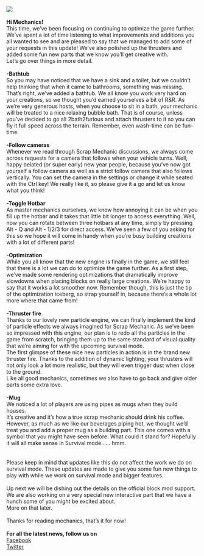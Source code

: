 ![](http://i.imgur.com/9Cnu9jG.png)<br/>
<br/>
**Hi Mechanics!**<br/>
This time, we’ve been focusing on continuing to optimize the game further. We’ve spent a lot of time listening to what improvements and additions you all wanted to see and are pleased to say that we managed to add some of your requests in this update! We’ve also polished up the thrusters and added some fun new parts that we know you’ll get creative with.<br/>
Let’s go over things in more detail.<br/>
<br/>
**-Bathtub**<br/>
So you may have noticed that we have a sink and a toilet, but we couldn’t help thinking that when it came to bathrooms, something was missing. That’s right, we’ve added a bathtub. We all know you work very hard on your creations, so we thought you’d earned yourselves a bit of R&R. As we’re very generous hosts, when you choose to sit in a bath, your mechanic will be treated to a nice relaxing bubble bath. That is of course, unless you’ve decided to go all 2bath2furious and attach thrusters to it so you can fly it full speed across the terrain. Remember, even wash-time can be fun-time. <br/>
<br/>
**-Follow cameras** <br/>
Whenever we read through Scrap Mechanic discussions, we always come across requests for a camera that follows when your vehicle turns. Well, happy belated (or super early) new year people, because you’ve now got yourself a follow camera as well as a strict follow camera that also follows vertically. You can set the camera in the settings or change it while seated with the Ctrl key! We really like it, so please give it a go and let us know what you think! <br/>
<br/>
**-Toggle Hotbar**<br/>
As master mechanics ourselves, we know how annoying it can be when you fill up the hotbar and it takes that little bit longer to access everything. Well, now you can rotate between three hotbars at any time, simply by pressing Alt - Q and Alt - 1/2/3 for direct access. We’ve seen a few of you asking for this so we hope it will come in handy when you’re busy building creations with a lot of different parts!<br/>
<br/>
**-Optimization** <br/>
While you all know that the new engine is finally in the game, we still feel that there is a lot we can do to optimize the game further. As a first step, we’ve made some rendering optimizations that dramatically improve slowdowns when placing blocks on really large creations. We’re happy to say that it works a lot smoother now. Remember though, this is just the tip of the optimization iceberg, so strap yourself in, because there’s a whole lot more where that came from!<br/>
<br/>
**-Thruster fire**<br/>
Thanks to our lovely new particle engine, we can finally implement the kind of particle effects we always imagined for Scrap Mechanic. As we’ve been so impressed with this engine, our plan is to redo all the particles in the game from scratch, bringing them up to the same standard of visual quality that we’re aiming for with the upcoming survival mode. <br/>
The first glimpse of these nice new particles in action is in the brand new thruster fire. Thanks to the addition of dynamic lighting, your thrusters will not only look a lot more realistic, but they will even trigger dust when close to the ground.<br/>
Like all good mechanics, sometimes we also have to go back and give older parts some extra love. <br/>
<br/>
**-Mug** <br/>
We noticed a lot of players are using pipes as mugs when they build houses. <br/>
It’s creative and it’s how a true scrap mechanic should drink his coffee. However, as much as we like our beverages piping hot, we thought we’d treat you and add a proper mug as a building part. This one comes with a symbol that you might have seen before. What could it stand for? Hopefully it will all make sense in Survival mode...... hmm.<br/>
<br/>
<br/>
Please keep in mind that updates like this do not affect the work we do on survival mode. These updates are made to give you some fun new things to play with while we work on survival mode and bigger features.<br/>
<br/>
Up next we will be dishing out the details on the official block mod support.<br/>
We are also working on a very special new interactive part that we have a hunch some of you might be excited about. <br/>
More on that later.<br/>
<br/>
Thanks for reading mechanics, that’s it for now!<br/>
<br/>
**For all the latest news, follow us on** <br/>
[Facebook](https://www.facebook.com/scrapmechanic/)<br/>
[Twitter](https://twitter.com/ScrapMechanic)